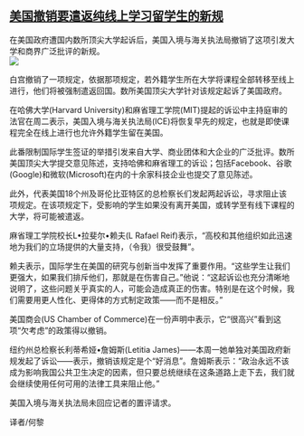 <!--1594803115000-->
[美国撤销要遣返纯线上学习留学生的新规](https://cn.ft.com/story/001088552?full=y)
------

<div></div><div class="story-lead">在美国政府遭国内数所顶尖大学起诉后，美国入境与海关执法局撤销了这项引发大学和商界广泛批评的新规。</div><div class=" story-image image"><img src="https://thumbor.ftacademy.cn/unsafe/1340x754/https://thumbor.ftacademy.cn/unsafe/picture/1/000097391_piclink.jpg"></div><div class="story-body"><div id="story-body-container"><p>白宫撤销了一项规定，依据那项规定，若外籍学生所在大学将课程全部转移至线上进行，他们将被强制遣返回国。数所美国顶尖大学针对该规定起诉了美国政府。</p><p>在哈佛大学(Harvard University)和麻省理工学院(MIT)提起的诉讼中主持庭审的法官在周二表示，美国入境与海关执法局(ICE)将恢复早先的规定，也就是即使课程完全在线上进行也允许外籍学生留在美国。</p><p>此番限制国际学生签证的举措引发来自大学、商业团体和大企业的广泛批评。数所美国顶尖大学提交意见陈述，支持哈佛和麻省理工的诉讼；包括Facebook、谷歌(Google)和微软(Microsoft)在内的十余家科技企业也提交了意见陈述。</p><p>此外，代表美国18个州及哥伦比亚特区的总检察长们发起两起诉讼，寻求阻止该项规定。在该项规定下，受影响的学生如果没有离开美国，或转学至有线下课程的大学，将可能被遣返。</p><div  data-o-ads-name="mpu-middle1" class="o-ads in-article-advert" data-o-ads-formats-default="false"  data-o-ads-formats-small="FtcMobileMpu"  data-o-ads-formats-medium="FtcMpu" data-o-ads-formats-large="FtcMpu" data-o-ads-formats-extra="FtcMpu" data-o-ads-targeting="cnpos=middle1;" data-cy='[{"devices":["PC","iPhoneWeb","AndroidWeb","iPhoneApp","AndroidApp"],"pattern":"MPU","position":"Middle1","container":"mpuInStory"}]'></div><p>麻省理工学院校长L•拉斐尔•赖夫(L Rafael Reif)表示，“高校和其他组织如此迅速地为我们的立场提供的大量支持，（令我）很受鼓舞”。</p><p>赖夫表示，国际学生在美国的研究与创新当中发挥了重要作用。“这些学生让我们更强大，如果我们排斥他们，那就是在伤害自己。”他说：“这起诉讼也充分清晰地说明了，这些问题关乎真实的人，可能会造成真正的伤害。特别是在这个时候，我们需要用更人性化、更得体的方式制定政策——而不是相反。”</p><p>美国商会(US Chamber of Commerce)在一份声明中表示，它“很高兴”看到这项“欠考虑”的政策得以撤销。</p><p>纽约州总检察长利蒂希娅•詹姆斯(Letitia James)——本周一她单独对美国政府新规发起了诉讼——表示，撤销该规定是个“好消息”。詹姆斯表示：“政治永远不该成为影响我国公共卫生决定的因素，但只要总统继续在这条道路上走下去，我们就会继续使用任何可用的法律工具来阻止他。”</p><p>美国入境与海关执法局未回应记者的置评请求。</p><p>译者/何黎</p></div><div class="clearfloat"></div></div>
